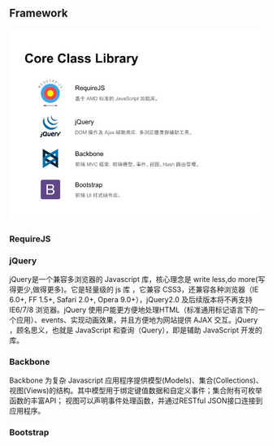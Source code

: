 ## Framework

![Rainbow 架构](..\images\class-lib.png)

### RequireJS

### jQuery
jQuery是一个兼容多浏览器的 Javascript 库，核心理念是 write less,do more(写得更少,做得更多)。它是轻量级的 js 库 ，它兼容 CSS3，还兼容各种浏览器（IE 6.0+, FF 1.5+, Safari 2.0+, Opera 9.0+），jQuery2.0 及后续版本将不再支持 IE6/7/8 浏览器。jQuery 使用户能更方便地处理HTML（标准通用标记语言下的一个应用）、events、实现动画效果，并且方便地为网站提供 AJAX 交互。jQuery ，顾名思义，也就是 JavaScript 和查询（Query），即是辅助 JavaScript 开发的库。

### Backbone
Backbone 为复杂 Javascript 应用程序提供模型(Models)、集合(Collections)、视图(Views)的结构。其中模型用于绑定键值数据和自定义事件；集合附有可枚举函数的丰富API； 视图可以声明事件处理函数，并通过RESTful JSON接口连接到应用程序。

### Bootstrap